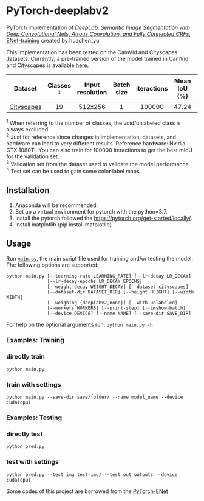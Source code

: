 # PyTorch-deeplabv2

PyTorch implementation of [*DeepLab: Semantic Image Segmentation with Deep Convolutional Nets, Atrous Convolution, and Fully Connected CRFs*](https://arxiv.org/abs/1606.00915),  [ENet-training](https://github.com/e-lab/ENet-training) created by huachen_yu.

This implementation has been tested on the CamVid and Cityscapes datasets. Currently, a pre-trained version of the model trained in CamVid and Cityscapes is available [here](https://github.com/davidtvs/PyTorch-ENet/tree/master/save).


|                               Dataset                                | Classes <sup>1</sup> | Input resolution | Batch size | iteractions |   Mean IoU (%)    | GPU memory (GiB) | Training time (hours)<sup>2</sup> |
| :------------------------------------------------------------------: | :------------------: | :--------------: | :--------: |  :--------: | :---------------: | :--------------: | :-------------------------------: |
|          [Cityscapes](https://www.cityscapes-dataset.com/)           |          19          |     512x256      |     1      |    100000   |      47.24        |       11         |               4.5                 |

<sup>1</sup> When referring to the number of classes, the void/unlabeled class is always excluded.<br/>
<sup>2</sup> Just for reference since changes in implementation, datasets, and hardware can lead to very different results. Reference hardware: Nvidia GTX 1080Ti. You can also train for 100000 iteractions to get the best mIoU for the validation set.<br/>
<sup>3</sup> Validation set from the dataset used to validate the model performance.<br/>
<sup>4</sup> Test set can be used to gain some color label maps.


## Installation

1. Anaconda will be recommended.
2. Set up a virtual environment for pytorch with the python=3.7.
3. Install the pytorch followed the https://pytorch.org/get-started/locally/.
4. Install matplotlib (pip install matplotlib)


## Usage

Run [``main.py``](https://github.com/davidtvs/PyTorch-ENet/blob/master/main.py), the main script file used for training and/or testing the model. The following options are supported:

```
python main.py [--learning-rate LEARNING_RATE] [--lr-decay LR_DECAY]
               [--lr-decay-epochs LR_DECAY_EPOCHS]
               [--weight-decay WEIGHT_DECAY] [--dataset cityscapes]
               [--dataset-dir DATASET_DIR] [--height HEIGHT] [--width WIDTH]
               [--weighing {deeplabv2,none}] [--with-unlabeled]
               [--workers WORKERS] [--print-step] [--imshow-batch]
               [--device DEVICE] [--name NAME] [--save-dir SAVE_DIR]
```

For help on the optional arguments run: ``python main.py -h``


### Examples: Training
### directly train
```
python main.py 
```
### train with settings
```
python main.py --save-dir save/folder/ --name model_name --device cuda(cpu)
```

### Examples: Testing

### directly test
```
python pred.py 
```
### test with settings
```
python pred.py --test_img test-img/ --test_out outputs --device cuda(cpu)
```

Some codes of this project are borrowed from the [PyTorch-ENet](https://github.com/davidtvs/PyTorch-ENet) 


